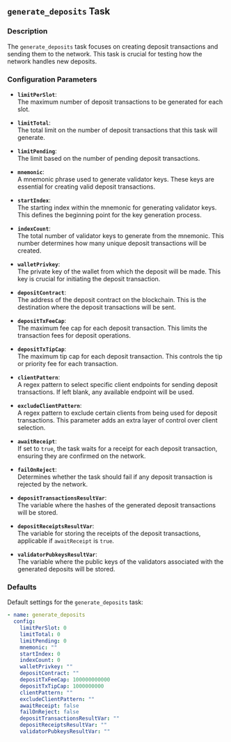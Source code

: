 ## `generate_deposits` Task

### Description
The `generate_deposits` task focuses on creating deposit transactions and sending them to the network. This task is crucial for testing how the network handles new deposits.

### Configuration Parameters

- **`limitPerSlot`**:\
  The maximum number of deposit transactions to be generated for each slot.

- **`limitTotal`**:\
  The total limit on the number of deposit transactions that this task will generate.

- **`limitPending`**:\
  The limit based on the number of pending deposit transactions.

- **`mnemonic`**:\
  A mnemonic phrase used to generate validator keys. These keys are essential for creating valid deposit transactions.

- **`startIndex`**:\
  The starting index within the mnemonic for generating validator keys. This defines the beginning point for the key generation process.

- **`indexCount`**:\
  The total number of validator keys to generate from the mnemonic. This number determines how many unique deposit transactions will be created.

- **`walletPrivkey`**:\
  The private key of the wallet from which the deposit will be made. This key is crucial for initiating the deposit transaction.

- **`depositContract`**:\
  The address of the deposit contract on the blockchain. This is the destination where the deposit transactions will be sent.

- **`depositTxFeeCap`**:\
  The maximum fee cap for each deposit transaction. This limits the transaction fees for deposit operations.

- **`depositTxTipCap`**:\
  The maximum tip cap for each deposit transaction. This controls the tip or priority fee for each transaction.

- **`clientPattern`**:\
  A regex pattern to select specific client endpoints for sending deposit transactions. If left blank, any available endpoint will be used.

- **`excludeClientPattern`**:\
  A regex pattern to exclude certain clients from being used for deposit transactions. This parameter adds an extra layer of control over client selection.

- **`awaitReceipt`**:\
  If set to `true`, the task waits for a receipt for each deposit transaction, ensuring they are confirmed on the network.

- **`failOnReject`**:\
  Determines whether the task should fail if any deposit transaction is rejected by the network.

- **`depositTransactionsResultVar`**:\
  The variable where the hashes of the generated deposit transactions will be stored.

- **`depositReceiptsResultVar`**:\
  The variable for storing the receipts of the deposit transactions, applicable if `awaitReceipt` is `true`.

- **`validatorPubkeysResultVar`**:\
  The variable where the public keys of the validators associated with the generated deposits will be stored.


### Defaults

Default settings for the `generate_deposits` task:

```yaml
- name: generate_deposits
  config:
    limitPerSlot: 0
    limitTotal: 0
    limitPending: 0
    mnemonic: ""
    startIndex: 0
    indexCount: 0
    walletPrivkey: ""
    depositContract: ""
    depositTxFeeCap: 100000000000
    depositTxTipCap: 1000000000
    clientPattern: ""
    excludeClientPattern: ""
    awaitReceipt: false
    failOnReject: false
    depositTransactionsResultVar: ""
    depositReceiptsResultVar: ""
    validatorPubkeysResultVar: ""
```
